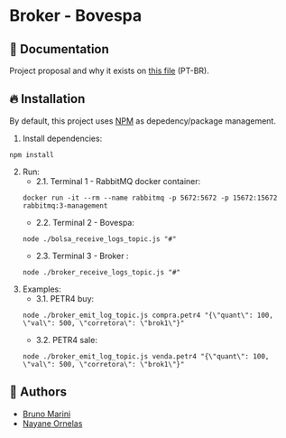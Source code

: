 # Broker - Bovespa
## :ledger: Documentation
Project proposal and why it exists on [this file](https://github.com/TheMarini/broker-bovespa/blob/master/docs/proposta.pdf) (PT-BR).
## :fire: Installation
By default, this project uses [NPM](https://www.npmjs.com) as depedency/package management.
1. Install dependencies:
```
npm install
```
2. Run:
   - 2.1. Terminal 1 - RabbitMQ docker container:
   ```
   docker run -it --rm --name rabbitmq -p 5672:5672 -p 15672:15672 rabbitmq:3-management
   ```
   - 2.2. Terminal 2 - Bovespa:
   ```
   node ./bolsa_receive_logs_topic.js "#"
   ```
   - 2.3. Terminal 3 - Broker :
   ```
   node ./broker_receive_logs_topic.js "#"
   ```
3. Examples:
   - 3.1. PETR4 buy:
   ```
   node ./broker_emit_log_topic.js compra.petr4 "{\"quant\": 100, \"val\": 500, \"corretora\": \"brok1\"}"
   ```
   - 3.2. PETR4 sale:
   ```
   node ./broker_emit_log_topic.js venda.petr4 "{\"quant\": 100, \"val\": 500, \"corretora\": \"brok1\"}"
   ```
## :busts_in_silhouette: Authors
- [Bruno Marini](https://github.com/TheMarini)
- [Nayane Ornelas](https://github.com/soybatata)
